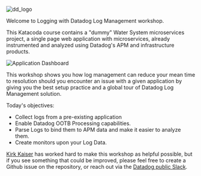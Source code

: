 ![dd_logo](https://raw.githubusercontent.com/l0k0ms/workshops/master/log-workshop-2/images/dd_logo.png)

Welcome to Logging with Datadog Log Management workshop.

This Katacoda course contains a "dummy" Water System microservices project, a single page web application with microservices, already instrumented and analyzed using Datadog's APM and infrastructure products.

![Application Dashboard](https://raw.githubusercontent.com/l0k0ms/workshops/master/log-workshop-2/images/dashboard.png)

This workshop shows you how log management can reduce your mean time to resolution should you encounter an issue with a given application by giving you the best setup practice and a global tour of Datadog Log Management solution.

Today's objectives:

* Collect logs from a pre-existing application
* Enable Datadog OOTB Processing capabilities.
* Parse Logs to bind them to APM data and make it easier to analyze them.
* Create monitors upon your Log Data.

[Kirk Kaiser](https://twitter.com/burningion) has worked hard to make this workshop as helpful possible, but if you see something that could be improved, please feel free to create a Github issue on the repository, or reach out via the [Datadog public Slack](https://chat.datadoghq.com/).